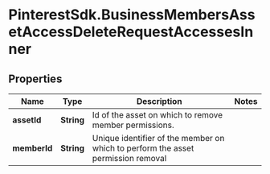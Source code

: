 # PinterestSdk.BusinessMembersAssetAccessDeleteRequestAccessesInner

## Properties

Name | Type | Description | Notes
------------ | ------------- | ------------- | -------------
**assetId** | **String** | Id of the asset on which to remove member permissions. | 
**memberId** | **String** | Unique identifier of the member on which to perform the asset permission removal | 


